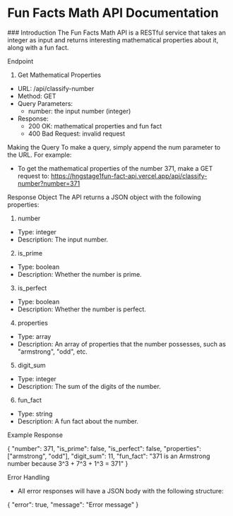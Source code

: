 <h1>Fun Facts Math API Documentation</h1>
### Introduction
The Fun Facts Math API is a RESTful service that takes an integer as input and returns interesting mathematical properties about it, along with a fun fact.

Endpoint
1. Get Mathematical Properties
- URL: /api/classify-number
- Method: GET
- Query Parameters:
    - number: the input number (integer)
- Response:
    - 200 OK: mathematical properties and fun fact
    - 400 Bad Request: invalid request

Making the Query
To make a query, simply append the num parameter to the URL. For example:

- To get the mathematical properties of the number 371, make a GET request to: https://hngstage1fun-fact-api.vercel.app/api/classify-number?number=371

Response Object
The API returns a JSON object with the following properties:

1. number
- Type: integer
- Description: The input number.

2. is_prime
- Type: boolean
- Description: Whether the number is prime.

3. is_perfect
- Type: boolean
- Description: Whether the number is perfect.

4. properties
- Type: array<string>
- Description: An array of properties that the number possesses, such as "armstrong", "odd", etc.

5. digit_sum
- Type: integer
- Description: The sum of the digits of the number.

6. fun_fact
- Type: string
- Description: A fun fact about the number.

Example Response

{
  "number": 371,
  "is_prime": false,
  "is_perfect": false,
  "properties": ["armstrong", "odd"],
  "digit_sum": 11,
  "fun_fact": "371 is an Armstrong number because 3^3 + 7^3 + 1^3 = 371"
}


Error Handling
- All error responses will have a JSON body with the following structure:

{
  "error": true,
  "message": "Error message"
}
